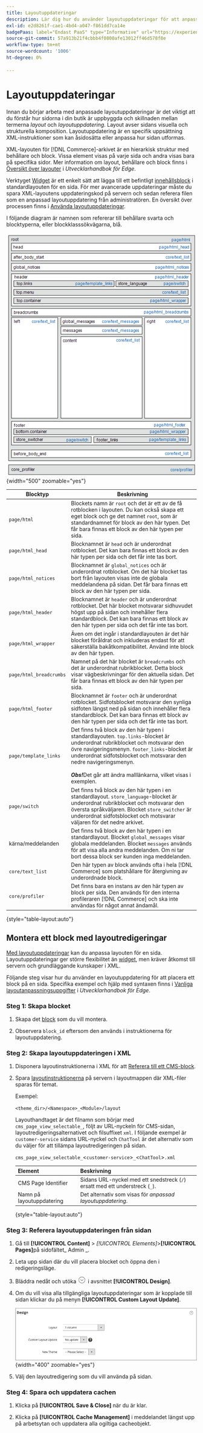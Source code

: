 ```yaml
---
title: Layoutuppdateringar
description: Lär dig hur du använder layoutuppdateringar för att anpassa layouten på en sida.
exl-id: e2d8261f-cae1-4bd4-a047-f861dd7ca14e
badgePaas: label="Endast PaaS" type="Informative" url="https://experienceleague.adobe.com/en/docs/commerce/user-guides/product-solutions" tooltip="Gäller endast Adobe Commerce i molnprojekt (Adobe-hanterad PaaS-infrastruktur) och lokala projekt."
source-git-commit: 57a913b21f4cbbb4f0800afe13012ff46d578f8e
workflow-type: tm+mt
source-wordcount: '1006'
ht-degree: 0%

---
```


# Layoutuppdateringar

Innan du börjar arbeta med anpassade layoutuppdateringar är det viktigt att du förstår hur sidorna i din butik är uppbyggda och skillnaden mellan termerna *layout* och *layoutuppdatering*. Layout avser sidans visuella och strukturella komposition. Layoutuppdatering är en specifik uppsättning XML-instruktioner som kan åsidosätta eller anpassa hur sidan utformas.

XML-layouten för [!DNL Commerce]-arkivet är en hierarkisk struktur med behållare och block. Vissa element visas på varje sida och andra visas bara på specifika sidor. Mer information om layout, behållare och block finns i [Översikt över layouter](https://developer.adobe.com/commerce/frontend-core/guide/layouts/) i _Utvecklarhandbok för Edge_.

Verktyget [Widget](widgets.md) är ett enkelt sätt att lägga till ett befintligt [innehållsblock](blocks.md) i standardlayouten för en sida. För mer avancerade uppdateringar måste du spara XML-layoutens uppdateringskod på servern och sedan referera filen som en anpassad layoutuppdatering från administratören. En översikt över processen finns i [Använda layoutuppdateringar](layout-updates.md#place-a-block-using-layout-updates).

I följande diagram är namnen som refererar till behållare svarta och blocktyperna, eller blockklasssökvägarna, blå.

![Standardlayoutdiagram för block](./assets/page-layout-default.png){width="500" zoomable="yes"}

| Blocktyp | Beskrivning |
|--- |--- |
| `page/html` | Blockets namn är `root` och det är ett av de få rotblocken i layouten. Du kan också skapa ett eget block och ge det namnet `root`, som är standardnamnet för block av den här typen. Det får bara finnas ett block av den här typen per sida. |
| `page/html_head` | Blocknamnet är `head` och är underordnat rotblocket. Det kan bara finnas ett block av den här typen per sida och det får inte tas bort. |
| `page/html_notices` | Blocknamnet är `global_notices` och är underordnat rotblocket. Om det här blocket tas bort från layouten visas inte de globala meddelandena på sidan. Det får bara finnas ett block av den här typen per sida. |
| `page/html_header` | Blocknamnet är `header` och är underordnat rotblocket. Det här blocket motsvarar sidhuvudet högst upp på sidan och innehåller flera standardblock. Det kan bara finnas ett block av den här typen per sida och det får inte tas bort. |
| `page/html_wrapper` | Även om det ingår i standardlayouten är det här blocket föråldrat och inkluderas endast för att säkerställa bakåtkompatibilitet. Använd inte block av den här typen. |
| `page/html_breadcrumbs` | Namnet på det här blocket är `breadcrumbs` och det är underordnat rubrikblocket. Detta block visar vägbeskrivningar för den aktuella sidan. Det får bara finnas ett block av den här typen per sida. |
| `page/html_footer` | Blocknamnet är `footer` och är underordnat rotblocket. Sidfotsblocket motsvarar den synliga sidfoten längst ned på sidan och innehåller flera standardblock. Det kan bara finnas ett block av den här typen per sida och det får inte tas bort. |
| `page/template_links` | Det finns två block av den här typen i standardlayouten. `top.links`-blocket är underordnat rubrikblocket och motsvarar den övre navigeringsmenyn. `footer_links`-blocket är underordnat sidfotsblocket och motsvarar den nedre navigeringsmenyn. <br/><br/>**_Obs!_**&#x200B;Det går att ändra malllänkarna, vilket visas i exemplen. |
| `page/switch` | Det finns två block av den här typen i en standardlayout. `store_language`-blocket är underordnat rubrikblocket och motsvarar den översta språkväljaren. Blocket `store_switcher` är underordnat sidfotsblocket och motsvarar väljaren för det nedre arkivet. |
| kärna/meddelanden | Det finns två block av den här typen i en standardlayout. Blocket `global_messages` visar globala meddelanden. Blocket `messages` används för att visa alla andra meddelanden. Om ni tar bort dessa block ser kunden inga meddelanden. |
| `core/text_list` | Den här typen av block används ofta i hela [!DNL Commerce] som platshållare för återgivning av underordnade block. |
| `core/profiler` | Det finns bara en instans av den här typen av block per sida. Den används för den interna profileraren [!DNL Commerce] och ska inte användas för något annat ändamål. |

{style="table-layout:auto"}

## Montera ett block med layoutredigeringar

[Med layoutuppdateringar](layout-updates.md) kan du anpassa layouten för en sida. Layoutuppdateringar ger större flexibilitet än [widget](widgets.md), men kräver åtkomst till servern och grundläggande kunskaper i XML.

Följande steg visar hur du använder en layoutuppdatering för att placera ett block på en sida. Specifika exempel och hjälp med syntaxen finns i [Vanliga layoutanpassningsuppgifter](https://developer.adobe.com/commerce/frontend-core/guide/layouts/) i _Utvecklarhandbok för Edge_.

### Steg 1: Skapa blocket

1. Skapa det [block](block-add.md) som du vill montera.

1. Observera `block_id` eftersom den används i instruktionerna för layoutuppdatering.

### Steg 2: Skapa layoutuppdateringen i XML

1. Disponera layoutinstruktionerna i XML för att [Referera till ett CMS-block](https://developer.adobe.com/commerce/frontend-core/guide/layouts/xml-manage/).

1. Spara [layoutinstruktionerna](https://developer.adobe.com/commerce/frontend-core/guide/layouts/xml-instructions/) på servern i layoutmappen där XML-filer sparas för temat.

   Exempel:

   `<theme_dir>/<Namespace>_<Module>/layout`

   Layouthandtaget är det filnamn som börjar med `cms_page_view_selectable_`, följt av URL-nyckeln för CMS-sidan, layoutredigeringsalternativet och filsuffixet `xml`. I följande exempel är `customer-service` sidans URL-nyckel och `ChatTool` är det alternativ som du väljer för att tillämpa layoutredigeringen på sidan.

   `cms_page_view_selectable_`&lt;`customer-service`>`_`&lt;`ChatTool`>`.xml`

   | Element | Beskrivning |
   |--- |--- |
   | CMS Page Identifier | Sidans URL-nyckel med ett snedstreck (`/`) ersatt med ett understreck (`_`). |
   | Namn på layoutuppdatering | Det alternativ som visas för _anpassad layoutuppdatering_. |

   {style="table-layout:auto"}

### Steg 3: Referera layoutuppdateringen från sidan

1. Gå till **[!UICONTROL Content]** > _[!UICONTROL Elements]_>**[!UICONTROL Pages]**&#x200B;på sidofältet_ Admin _.

1. Leta upp sidan där du vill placera blocket och öppna den i redigeringsläge.

1. Bläddra nedåt och utöka ![Expansionsväljaren](../assets/icon-display-expand.png) i avsnittet **[!UICONTROL Design]**.

1. Om du vill visa alla tillgängliga layoutuppdateringar som är kopplade till sidan klickar du på menyn **[!UICONTROL Custom Layout Update]**.

   ![Listan med anpassad layoutuppdatering](./assets/page-design-custom-layout-update.png){width="400" zoomable="yes"}

1. Välj den layoutredigering som du vill använda på sidan.

### Steg 4: Spara och uppdatera cachen

1. Klicka på **[!UICONTROL Save & Close]** när du är klar.

1. Klicka på **[!UICONTROL Cache Management]** i meddelandet längst upp på arbetsytan och uppdatera alla ogiltiga cacheobjekt.
